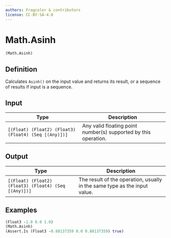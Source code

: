 ```yaml
---
authors: Fragcolor & contributors
license: CC-BY-SA-4.0
---
```



# Math.Asinh

```clojure
(Math.Asinh)
```


## Definition

Calculates `Asinh()` on the input value and returns its result, or a sequence of results if input is a sequence.


## Input

| Type | Description |
|------|-------------|
| `[(Float) (Float2) (Float3) (Float4) (Seq [(Any)])]` | Any valid floating point number(s) supported by this operation. |


## Output

| Type | Description |
|------|-------------|
| `[(Float) (Float2) (Float3) (Float4) (Seq [(Any)])]` | The result of the operation, usually in the same type as the input value. |


## Examples

```clojure
(Float3 -1.0 0.0 1.0)
(Math.Asinh)
(Assert.Is (Float3 -0.88137359 0.0 0.88137359) true)
```
